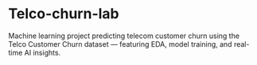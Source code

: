 # Telco-churn-lab
Machine learning project predicting telecom customer churn using the Telco Customer Churn dataset — featuring EDA, model training, and real-time AI insights.
